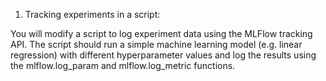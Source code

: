 1. Tracking experiments in a script: 

You will modify a script to log experiment data using the MLFlow tracking API. 
The script should run a simple machine learning model (e.g. linear regression) with different hyperparameter values and log the results using the mlflow.log_param and mlflow.log_metric functions.